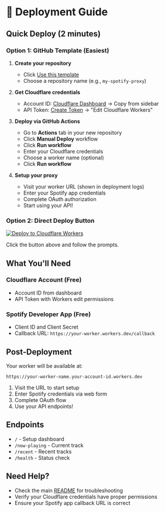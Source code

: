 # 🚀 Deployment Guide

## Quick Deploy (2 minutes)

### Option 1: GitHub Template (Easiest)

1. **Create your repository**
   - Click [Use this template](https://github.com/your-username/spotify-proxy/generate)
   - Choose a repository name (e.g., `my-spotify-proxy`)

2. **Get Cloudflare credentials**
   - Account ID: [Cloudflare Dashboard](https://dash.cloudflare.com) → Copy from sidebar
   - API Token: [Create Token](https://dash.cloudflare.com/profile/api-tokens) → "Edit Cloudflare Workers"

3. **Deploy via GitHub Actions**
   - Go to **Actions** tab in your new repository
   - Click **Manual Deploy** workflow
   - Click **Run workflow**
   - Enter your Cloudflare credentials
   - Choose a worker name (optional)
   - Click **Run workflow**

4. **Setup your proxy**
   - Visit your worker URL (shown in deployment logs)
   - Enter your Spotify app credentials
   - Complete OAuth authorization
   - Start using your API!

### Option 2: Direct Deploy Button

[![Deploy to Cloudflare Workers](https://deploy.workers.cloudflare.com/button)](https://deploy.workers.cloudflare.com/?url=https://github.com/your-username/spotify-proxy)

Click the button above and follow the prompts.

## What You'll Need

### Cloudflare Account (Free)
- Account ID from dashboard
- API Token with Workers edit permissions

### Spotify Developer App (Free)
- Client ID and Client Secret
- Callback URL: `https://your-worker.workers.dev/callback`

## Post-Deployment

Your worker will be available at:
```
https://your-worker-name.your-account-id.workers.dev
```

1. Visit the URL to start setup
2. Enter Spotify credentials via web form
3. Complete OAuth flow
4. Use your API endpoints!

## Endpoints

- `/` - Setup dashboard
- `/now-playing` - Current track
- `/recent` - Recent tracks
- `/health` - Status check

## Need Help?

- Check the main [README](README.md) for troubleshooting
- Verify your Cloudflare credentials have proper permissions
- Ensure your Spotify app callback URL is correct

